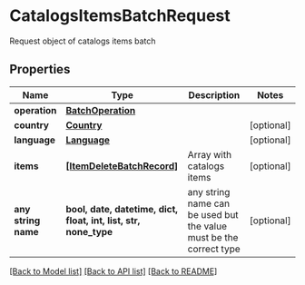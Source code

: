 # CatalogsItemsBatchRequest

Request object of catalogs items batch

## Properties
Name | Type | Description | Notes
------------ | ------------- | ------------- | -------------
**operation** | [**BatchOperation**](BatchOperation.md) |  | 
**country** | [**Country**](Country.md) |  | [optional] 
**language** | [**Language**](Language.md) |  | [optional] 
**items** | [**[ItemDeleteBatchRecord]**](ItemDeleteBatchRecord.md) | Array with catalogs items | [optional] 
**any string name** | **bool, date, datetime, dict, float, int, list, str, none_type** | any string name can be used but the value must be the correct type | [optional]

[[Back to Model list]](../README.md#documentation-for-models) [[Back to API list]](../README.md#documentation-for-api-endpoints) [[Back to README]](../README.md)


